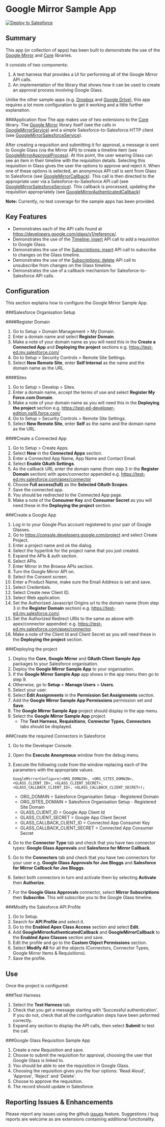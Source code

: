 Google Mirror Sample App
========================

<a href="https://githubsfdeploy.herokuapp.com?owner=financialforcedev&repo=ffhttp-googlemirror-samples">
    <img alt="Deploy to Salesforce"
        src="https://raw.githubusercontent.com/afawcett/githubsfdeploy/master/src/main/webapp/resources/img/deploy.png">
</a>

Summary
-------

This app (or collection of apps) has been built to demonstrate the use of the [Google Mirror](https://github.com/financialforcedev/ffhttp-googlemirror) and [Core](https://github.com/financialforcedev/ffhttp-core) libraries. 

It consists of two components:

1. A test harness that provides a UI for performing all of the Google Mirror API calls.
2. An implementation of the library that shows how it can be used to create an approval process involving Google Glass.

Unlike the other sample apps (e.g. [Dropbox](https://github.com/financialforcedev/ffhttp-dropbox-samples) and [Google Drive](https://github.com/financialforcedev/ffhttp-googledrive-samples)), this app requires a lot more configuration to get it working and a little further explanation.

###Application flow
The app makes use of two extensions to the [Core](https://github.com/financialforcedev/ffhttp-core) library. The [Google Mirror](https://github.com/financialforcedev/ffhttp-googlemirror) library itself (see the calls in [GoogleMirrorService](https://github.com/financialforcedev/ffhttp-googlemirror-samples/blob/master/src/classes/GoogleMirrorService.cls)) and a simple Salesforce-to-Salesforce HTTP client (see [GoogleMirrorSalesforceService](https://github.com/financialforcedev/ffhttp-googlemirror-samples/blob/master/src/classes/GoogleMirrorSalesforceService.cls)).

After creating a requisition and submitting it for approval, a message is sent to Google Glass (via the Mirror API) to create a timeline item (see [GoogleMirrorApprovalProcess](https://github.com/financialforcedev/ffhttp-googlemirror-samples/blob/master/src/classes/GoogleMirrorApprovalProcess.cls)). At this point, the user wearing Glass can see an item in their timeline with the requisition details. Selecting this requisition in Glass gives the user the options to approve and reject it. When one of these options is selected, an anonymous API call is sent from Glass to Salesforce (see [GoogleMirrorCallback](https://github.com/financialforcedev/ffhttp-googlemirror-samples/blob/master/src/classes/GoogleMirrorCallback.cls)). This call is then directed to the appropriate user via a Salesforce-to-Salesforce API call (see [GoogleMirrorSalesforceService](https://github.com/financialforcedev/ffhttp-googlemirror-samples/blob/master/src/classes/GoogleMirrorSalesforceService.cls)). This callback is processed, updating the requisition appropriately (see [GoogleMirrorAuthenticatedCallback](https://github.com/financialforcedev/ffhttp-googlemirror-samples/blob/master/src/classes/GoogleMirrorAuthenticatedCallback.cls))

**Note:** Currently, no test coverage for the sample apps has been provided.

Key Features
------------
+ Demonstrates each of the API calls found at https://developers.google.com/glass/v1/reference/.
+ Demonstrates the use of the [Timeline: insert](https://developers.google.com/glass/v1/reference/timeline/insert) API call to add a requisition to Google Glass.
+ Demonstrates the use of the [Subscriptions: insert](https://developers.google.com/glass/v1/reference/subscriptions/insert) API call to subscribe to changes on the Glass timeline.
+ Demonstrates the use of the [Subscriptions: delete](https://developers.google.com/glass/v1/reference/subscriptions/delete) API call to unsubscribe from changes on the Glass timeline.
+ Demonstrates the use of a callback mechanism for Salesforce-to-Salesforce API calls.

Configuration
-------------

This section explains how to configure the Google Mirror Sample App.

###Salesforce Organisation Setup

####Register Domain
1. Go to Setup > Domain Management > My Domain.
2. Enter a domain name and select **Register Domain**.
3. Make a note of your domain name as you will need this in the  **Create a Connected App** and **Deploying the project** sections e.g. https://test-ed.my.salesforce.com/
4. Go to Setup > Security Controls > Remote Site Settings.
5. Select **New Remote Site**, enter **Self Internal** as the name and the domain name as the URL.

####Sites
1. Go to Setup > Develop > Sites.
2. Enter a domain name, accept the terms of use and select **Register My Force.com Domain**.
3. Make a note of your domain name as you will need this in the **Deploying the project** section e.g. https://test-ed-developer-edition.na16.force.com/
4. Go to Setup > Security Controls > Remote Site Settings.
5. Select **New Remote Site**, enter **Self** as the name and the domain name as the URL.

####Create a Connected App
1. Go to Setup > Create Apps.
2. Select **New** in the **Connected Apps** section.
3. Enter a Connected App Name, App Name and Contact Email.
4. Select **Enable OAuth Settings**.
5. As the callback URL enter the domain name (from step 3 in the **Register Domain** section) with apex/connector appended e.g. https://test-ed.my.salesforce.com/apex/connector
6. Choose **Full access(full)** as the **Selected OAuth Scopes**.
7. Save the connected app.
8. You should be redirected to the Connected App page.
9. Make a note of the **Consumer Key** and **Consumer Secret** as you will need these in the **Deploying the project** section.

###Create a Google App

1. Log in to your Google Plus account registered to your pair of Google Glasses.
2. Go to https://console.developers.google.com/project and select Create Project.
3. Enter a project name and ok the dialog.
4. Select the hyperlink for the project name that you just created.
5. Expand the APIs & auth section.
6. Select APIs.
7. Enter Mirror in the Browse APIs section.
8. Turn the Google Mirror API on.
9. Select the Consent screen.
10. Enter a Product Name, make sure the Email Address is set and save.
11. Select Credentials.
12. Select Create new Client ID.
13. Select Web application.
14. Set the Authorized Javascript Origins url to the domain name (from step 3 in the **Register Domain** section) e.g. https://test-ed.my.salesforce.com/.
15. Set the Authorized Redirect URIs to the same as above with apex/connector appended: e.g. https://test-ed.my.salesforce.com/apex/connector.
16. Make a note of the Client Id and Client Secret as you will need these in the **Deploying the project** section.

###Deploying the project

1. Deploy the **Core**, **Google Mirror** and **OAuth Client Sample App** packages to your Salesforce organisation.
2. Deploy the **Google Mirror Sample App** to your organisation.
3. If the **Google Mirror Sample App** app shows in the app menu then go to step 9.
4. Otherwise, go to **Setup** > **Manage Users** > **Users**.
5. Select your user.
6. Select **Edit Assignments** in the **Permission Set Assignments** section.
7. Add the **Google Mirror Sample App Permissions** permission set and **Save**.
8. The **Google Mirror Sample App** project should display in the app menu. 
9. Select the **Google Mirror Sample App** project. 
    + The **Test Harness**, **Requisitions**, **Connector Types**, **Connectors** tabs should be displayed.

###Create the required Connectors in Salesforce

1. Go to the Developer Console.
2. Open the **Execute Anonymous** window from the debug menu.
3. Execute the following code from the window replacing each of the parameters with the appropriate values.

    ```
    GoogleMirrorConfigure(<ORG_DOMAIN>, <ORG_SITES_DOMAIN>, <GLASS_CLIENT_ID>, <GLASS_CLIENT_SECRET>, <GLASS_CALLBACK_CLIENT_ID>, <GLASS_CALLBACK_CLIENT_SECRET>); 
    ```

    + ORG_DOMAIN = Salesforce Organisation Setup - Registered Domain
    + ORG_SITES_DOMAIN = Salesforce Organisation Setup - Registered Site Domain
    + GLASS_CLIENT_ID = Google App Client Id
    + GLASS_CLIENT_SECRET =  Google App Client Secret
    + GLASS_CALLBACK_CLIENT_ID = Connected App Consumer Key
    + GLASS_CALLBACK_CLIENT_SECRET = Connected App Consumer Secret

4. Go to the **Connector Type** tab and check that you have two connector types: **Google Glass Approvals** and **Salesforce for Mirror Callback**.
5. Go to the **Connectors** tab and check that you have two connectors for your user e.g. **Google Glass Approvals for Joe Bloggs** and **Salesforce for Mirror Callback for Joe Bloggs**.
6. Select both connectors in turn and activate them by selecting **Activate** then **Authorize**.
7. For the **Google Glass Approvals** connector, select **Mirror Subscriptions** then **Subscribe**. This will subscribe you to the Google Glass timeline.

###Modify the Salesforce API Profile
1. Go to Setup.
2. Search for **API Profile** and select it.
3. Go to the **Enabled Apex Class Access** section and select **Edit**.
4. Add **GoogleMirrorAuthenticatedCallback** and **GoogleMirrorCallback** to the **Enabled Apex Classes** section and save.
5. Edit the profile and go to the **Custom Object Permissions** section.
6. Select **Modify All** for all the objects (Connectors, Connector Types, Google Mirror Items & Requisitions).
7. Save the profile.

Use
---
Once the project is configured:

###Test Harness
1. Select the **Test Harness** tab.
2. Check that you get a message starting with 'Successful authentication'. If you do not, check that all the configuration steps have been peformed correctly.
3. Expand any section to display the API calls, then select **Submit** to test the call.

###Google Glass Requisition Sample App

1. Create a new Requisition and save.
2. Choose to submit the requisition for approval, choosing the user that Google Glass is linked to.
3. You should be able to see the requisition in Google Glass.
4. Choosing the requisition gives you the four options: 'Read Aloud', 'Approve', 'Reject' and 'Delete'.
5. Choose to approve the requisition.
6. The record should update in Salesforce.

Reporting Issues & Enhancements
-------------------------------

Please report any issues using the github [issues](https://github.com/financialforcedev/ffhttp-googlemirror-samples/issues) feature. Suggestions / bug reports are welcome as are extensions containing additional functionality.
